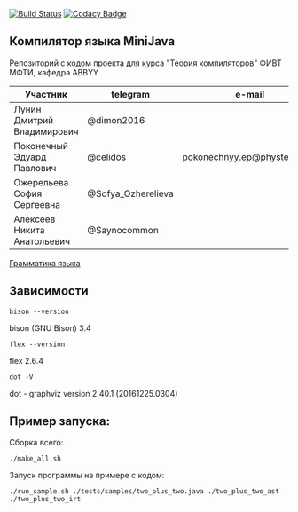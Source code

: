 [![Build Status](https://travis-ci.org/celidos/JavaCompiler.svg?branch=master)](https://travis-ci.org/celidos/JavaCompiler) 
[![Codacy Badge](https://api.codacy.com/project/badge/Grade/c3a2927bff314215b3f04867965570b2)](https://www.codacy.com/manual/celidos/JavaCompiler?utm_source=github.com&amp;utm_medium=referral&amp;utm_content=celidos/JavaCompiler&amp;utm_campaign=Badge_Grade)

## Компилятор языка MiniJava

Репозиторий с кодом проекта для курса "Теория компиляторов" ФИВТ МФТИ, кафедра ABBYY

Участник | telegram | e-mail
--- | --- | ---
Лунин Дмитрий Владимирович | @dimon2016 |
Поконечный Эдуард Павлович | @celidos | pokonechnyy.ep@phystech.edu
Ожерельева София Сергеевна | @Sofya_Ozherelieva |
Алексеев Никита Анатольевич | @Saynocommon |

[Грамматика языка](https://docs.google.com/document/d/1xCaMk7tq-WJN1Y59yW3w17DDs7QFwLpovbJ_ZrJp9NM/edit "Google Docs")

## Зависимости

`bison --version`

bison (GNU Bison) 3.4

`flex --version`

flex 2.6.4

`dot -V`

dot - graphviz version 2.40.1 (20161225.0304)

## Пример запуска:

Сборка всего:

`./make_all.sh`

Запуск программы на примере с кодом:

`./run_sample.sh ./tests/samples/two_plus_two.java ./two_plus_two_ast ./two_plus_two_irt`
